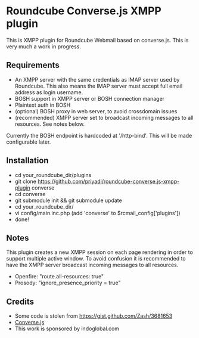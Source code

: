 Roundcube Converse.js XMPP plugin 
=================================

This is XMPP plugin for Roundcube Webmail based on converse.js. This is very
much a work in progress.

Requirements
------------
* An XMPP server with the same credentials as IMAP server used by Roundcube. This also means the IMAP server must accept full email address as login username.
* BOSH support in XMPP server or BOSH connection manager
* Plaintext auth in BOSH
* (optional) BOSH proxy in web server, to avoid crossdomain issues
* (recommended) XMPP server set to broadcast incoming messages to all resources. See notes below.

Currently the BOSH endpoint is hardcoded at '/http-bind'. This will be made
configurable later.

Installation
------------
* cd your_roundcube_dir/plugins
* git clone https://github.com/priyadi/roundcube-converse.js-xmpp-plugin converse
* cd converse
* git submodule init && git submodule update
* cd your_roundcube_dir/
* vi config/main.inc.php (add 'converse' to $rcmail_config['plugins'])
* done!

Notes
-----

This plugin creates a new XMPP session on each page rendering in order to
support multiple active window. To avoid confusion it is recommended to have
the XMPP server broadcast incoming messages to all resources.

* Openfire: "route.all-resources: true"
* Prosody: "ignore_presence_priority = true"

Credits
-------
* Some code is stolen from https://gist.github.com/Zash/3681653
* [Converse.js](http://conversejs.org)
* This work is sponsored by indoglobal.com
